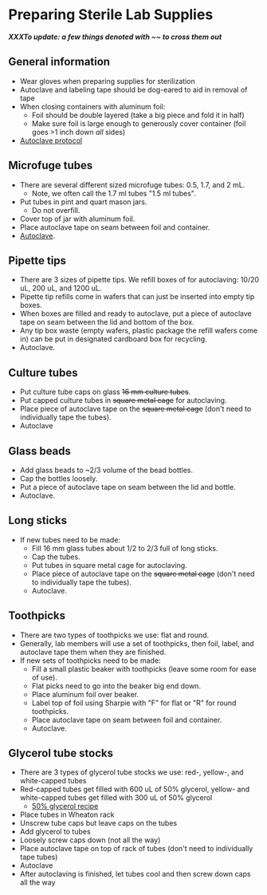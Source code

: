 # Preparing Sterile Lab Supplies

***XXXTo update: a few things denoted with ~~ to cross them out***

## General information

* Wear gloves when preparing supplies for sterilization
* Autoclave and labeling tape should be dog-eared to aid in removal of tape
* When closing containers with aluminum foil:
  * Foil should be double layered (take a big piece and fold it in half)
  * Make sure foil is large enough to generously cover container (foil goes >1 inch down *all* sides)
* [Autoclave protocol](autoclave.md)

## Microfuge tubes

* There are several different sized microfuge tubes: 0.5, 1.7, and 2 mL.
    * Note, we often call the 1.7 ml tubes "1.5 ml tubes".
* Put tubes in pint and quart mason jars. 
    * Do not overfill.
* Cover top of jar with aluminum foil.
* Place autoclave tape on seam between foil and container.
* [Autoclave](autoclave.md).

## Pipette tips

* There are 3 sizes of pipette tips. 
We refill boxes of for autoclaving: 10/20 uL, 200 uL, and 1200 uL.
* Pipette tip refills come in wafers that can just be inserted into empty tip boxes.
* When boxes are filled and ready to autoclave, put a piece of autoclave tape on seam between the lid and bottom of the box.
* Any tip box waste (empty wafers, plastic package the refill wafers come in) can be put in designated cardboard box for recycling.
* Autoclave.

## Culture tubes

* Put culture tube caps on glass ~~16 mm culture tubes~~.
* Put capped culture tubes in ~~square metal cage~~ for autoclaving.
* Place piece of autoclave tape on the ~~square metal cage~~ (don't need to individually tape the tubes).
* Autoclave

## Glass beads

* Add glass beads to ~2/3 volume of the bead bottles. 
* Cap the bottles loosely.
* Put a piece of autoclave tape on seam between the lid and bottle.
* Autoclave.

## Long sticks

* If new tubes need to be made:
  * Fill 16 mm glass tubes about 1/2 to 2/3 full of long sticks.
  * Cap the tubes.
  * Put tubes in square metal cage for autoclaving.
  * Place piece of autoclave tape on the ~~square metal cage~~ (don't need to individually tape the tubes).
  * Autoclave.

## Toothpicks

* There are two types of toothpicks we use: flat and round.
* Generally, lab members will use a set of toothpicks, then foil, label, and autoclave tape them when they are finished.
* If new sets of toothpicks need to be made:
  * Fill a small plastic beaker with toothpicks (leave some room for ease of use).
  * Flat picks need to go into the beaker big end down.
  * Place aluminum foil over beaker.
  * Label top of foil using Sharpie with "F" for flat or "R" for round toothpicks.
  * Place autoclave tape on seam between foil and container.
  * Autoclave.

## Glycerol tube stocks

* There are 3 types of glycerol tube stocks we use: red-, yellow-, and white-capped tubes
* Red-capped tubes get filled with 600 uL of 50% glycerol, yellow- and white-capped tubes get filled with 300 uL of 50% glycerol
  * [50% glycerol recipe](media.md#glycerol-50-vv)
* Place tubes in Wheaton rack
* Unscrew tube caps but leave caps on the tubes
* Add glycerol to tubes
* Loosely screw caps down (not all the way)
* Place autoclave tape on top of rack of tubes (don't need to individually tape tubes)
* Autoclave
* After autoclaving is finished, let tubes cool and then screw down caps all the way
